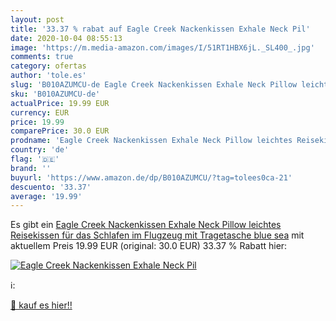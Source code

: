 ```yaml
---
layout: post
title: '33.37 % rabat auf Eagle Creek Nackenkissen Exhale Neck Pil'
date: 2020-10-04 08:55:13
image: 'https://m.media-amazon.com/images/I/51RT1HBX6jL._SL400_.jpg'
comments: true
category: ofertas
author: 'tole.es'
slug: 'B010AZUMCU-de Eagle Creek Nackenkissen Exhale Neck Pillow leichtes...'
sku: 'B010AZUMCU-de'
actualPrice: 19.99 EUR
currency: EUR
price: 19.99
comparePrice: 30.0 EUR
prodname: 'Eagle Creek Nackenkissen Exhale Neck Pillow leichtes Reisekissen für das Schlafen im Flugzeug mit Tragetasche  blue sea'
country: 'de'
flag: '🇩🇪'
brand: ''
buyurl: 'https://www.amazon.de/dp/B010AZUMCU/?tag=tolees0ca-21'
descuento: '33.37'
average: '19.99'
---
```


Es gibt ein [Eagle Creek Nackenkissen Exhale Neck Pillow leichtes Reisekissen für das Schlafen im Flugzeug mit Tragetasche  blue sea](https://www.amazon.de/dp/B010AZUMCU/?tag=tolees0ca-21) mit aktuellem Preis 19.99 EUR (original: 30.0 EUR) 33.37 % Rabatt hier:

[![Eagle Creek Nackenkissen Exhale Neck Pil](https://m.media-amazon.com/images/I/51RT1HBX6jL._SL400_.jpg)](https://www.amazon.de/dp/B010AZUMCU/?tag=tolees0ca-21)

ℹ️:


[🛒 kauf es hier!!](https://www.amazon.de/dp/B010AZUMCU/?tag=tolees0ca-21)

